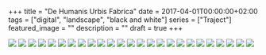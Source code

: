 +++
title =  "De Humanis Urbis Fabrica"
date = 2017-04-01T00:00:00+02:00
tags = ["digital", "landscape", "black and white"]
series = ["Traject"]
featured_image = ""
description = ""
draft = true
+++

![](/img/2017/Traject/Traject-1.jpg)
![](/img/2017/Traject/Traject-3.jpg)
![](/img/2017/Traject/Traject-4.jpg)
![](/img/2017/Traject/Traject-5.jpg)
![](/img/2017/Traject/Traject-6.jpg)
![](/img/2017/Traject/Traject-7.jpg)
![](/img/2017/Traject/Traject-8.jpg)
![](/img/2017/Traject/Traject-9.jpg)
![](/img/2017/Traject/Traject-10.jpg)
![](/img/2017/Traject/Traject-11.jpg)
![](/img/2017/Traject/Traject-12.jpg)
![](/img/2017/Traject/Traject-13.jpg)
![](/img/2017/Traject/Traject-14.jpg)
![](/img/2017/Traject/Traject-15.jpg)
![](/img/2017/Traject/Traject-16.jpg)
![](/img/2017/Traject/Traject-17.jpg)
![](/img/2017/Traject/Traject-18.jpg)
![](/img/2017/Traject/Traject-19.jpg)
![](/img/2017/Traject/Traject-20.jpg)
![](/img/2017/Traject/Traject-21.jpg)
![](/img/2017/Traject/Traject-22.jpg)
![](/img/2017/Traject/Traject-23.jpg)
![](/img/2017/Traject/Traject-24.jpg)
![](/img/2017/Traject/Traject-25.jpg)
![](/img/2017/Traject/Traject-26.jpg)